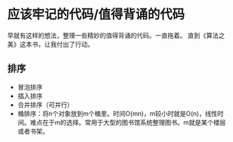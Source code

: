 # 应该牢记的代码/值得背诵的代码

早就有这样的想法，整理一些精妙的值得背诵的代码。一直拖着。
直到《算法之美》这本书，让我付出了行动。

## 排序
- 冒泡排序
- 插入排序
- 合并排序（可并行）
- 桶排序：将n个对象放到m个桶里。时间O(mn)，m较小时就是O(n)，线性时间。难点在于m的选择。常用于大型的图书馆系统整理图书。m就是某个楼层或者书架。